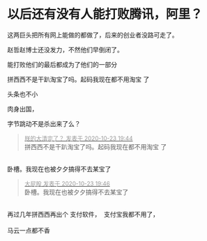 # 以后还有没有人能打败腾讯，阿里？


这两巨头把所有网上能做的都做了，后来的创业者没路可走了。

赵哲赵博士还没发力，不然他们早倒闭了。<img src="static/image/smiley/default/lol.gif" smilieid="12" border="0" alt="" />

能打败他们的最后都成为了他们的一部分<img src="static/image/smiley/yct/010.gif" smilieid="41" border="0" alt="" />

拼西西不是干趴淘宝了吗。起码我现在都不用淘宝 了

头条也不小

肉身出国，

字节跳动不是杀出来了么？

<div class="quote"><blockquote><font size="2"><a href="https://www.hostloc.com/forum.php?mod=redirect&amp;goto=findpost&amp;pid=9342816&amp;ptid=757738" target="_blank"><font color="#999999">朕的大清完了？ 发表于 2020-10-23 19:44</font></a></font><br />
拼西西不是干趴淘宝了吗。起码我现在都不用淘宝 了</blockquote></div><br />
卧槽。我现在也被夕夕搞得不去某宝了

<div class="quote"><blockquote><font size="2"><a href="https://www.hostloc.com/forum.php?mod=redirect&amp;goto=findpost&amp;pid=9342834&amp;ptid=757738" target="_blank"><font color="#999999">大屁股 发表于 2020-10-23 19:46</font></a></font><br />
卧槽。我现在也被夕夕搞得不去某宝了</blockquote></div><br />
再过几年拼西西再出个 支付软件，&nbsp;&nbsp;支付宝我都不用了，<br />
<br />
马云一点都不香
